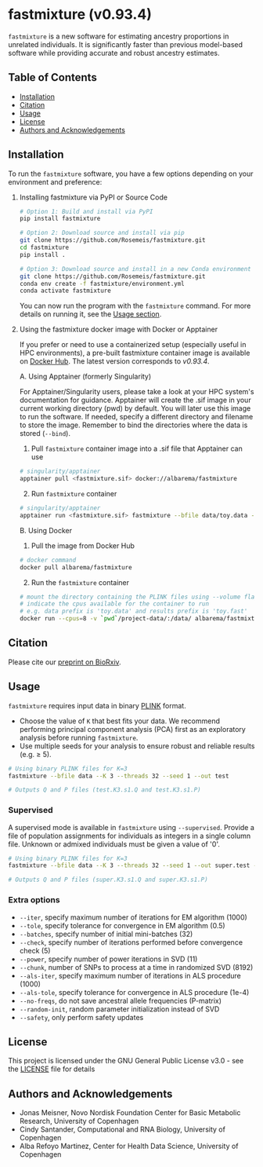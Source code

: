 # fastmixture (v0.93.4)
`fastmixture` is a new software for estimating ancestry proportions in unrelated individuals. It is significantly faster than previous model-based software while providing accurate and robust ancestry estimates.


## Table of Contents
- [Installation](#installation)
- [Citation](#citation)
- [Usage](#usage)
- [License](#license)
- [Authors and Acknowledgements](#authors-and-acknowledgements)

## Installation 
To run the `fastmixture` software, you have a few options depending on your environment and preference:

1. Installing fastmixture via PyPI or Source Code

   ```bash
   # Option 1: Build and install via PyPI
   pip install fastmixture

   # Option 2: Download source and install via pip
   git clone https://github.com/Rosemeis/fastmixture.git
   cd fastmixture
   pip install .
   
   # Option 3: Download source and install in a new Conda environment
   git clone https://github.com/Rosemeis/fastmixture.git
   conda env create -f fastmixture/environment.yml
   conda activate fastmixture
   ```
   
   You can now run the program with the `fastmixture` command. For more details on running it, see the [Usage section](#usage). 


2. Using the fastmixture docker image with Docker or Apptainer
   
   If you prefer or need to use a containerized setup (especially useful in HPC environments), a pre-built fastmixture container image is available on [Docker Hub](https://hub.docker.com/repository/docker/albarema/fastmixture/general). The latest version corresponds to *v0.93.4*. 

   A. Using Apptainer (formerly Singularity)

   For Apptainer/Singularity users, please take a look at your HPC system's documentation for guidance. Apptainer will create the .sif image in your current working directory (pwd) by default. You will later use this image to run the software. If needed, specify a different directory and filename to store the image. Remember to bind the directories where the data is stored (`--bind`). 

   1. Pull `fastmixture` container image into a .sif file that Apptainer can use

   ```bash
   # singularity/apptainer
   apptainer pull <fastmixture.sif> docker://albarema/fastmixture
   ```
   2. Run  `fastmixture` container
   
   ```bash
   # singularity/apptainer
   apptainer run <fastmixture.sif> fastmixture --bfile data/toy.data --K 3 --out data/toy.fast --threads 8
   ```

   B. Using Docker 
   1. Pull the image from  Docker Hub

   ```bash
   # docker command
   docker pull albarema/fastmixture
   ```

   2. Run the  `fastmixture` container

   ```bash
   # mount the directory containing the PLINK files using --volume flag (e.g. `pwd`/project-data/) 
   # indicate the cpus available for the container to run
   # e.g. data prefix is 'toy.data' and results prefix is 'toy.fast'
   docker run --cpus=8 -v `pwd`/project-data/:/data/ albarema/fastmixture fastmixture --bfile data/toy.data --K 3 --out data/toy.fast --threads 8
   ```

## Citation
Please cite our [preprint on BioRxiv](https://doi.org/10.1101/2024.07.08.602454).

## Usage
`fastmixture` requires input data in binary [PLINK](https://www.cog-genomics.org/plink/1.9/input#bed) format. 
- Choose the value of `K` that best fits your data. We recommend performing principal component analysis (PCA) first as an exploratory analysis before running `fastmixture`.
- Use multiple seeds for your analysis to ensure robust and reliable results (e.g. ≥ 5).

```bash
# Using binary PLINK files for K=3
fastmixture --bfile data --K 3 --threads 32 --seed 1 --out test

# Outputs Q and P files (test.K3.s1.Q and test.K3.s1.P)
```

### Supervised
A supervised mode is available in `fastmixture` using `--supervised`. Provide a file of population assignments for individuals as integers in a single column file. Unknown or admixed individuals must be given a value of '0'.

```bash
# Using binary PLINK files for K=3
fastmixture --bfile data --K 3 --threads 32 --seed 1 --out super.test --supervised data.labels

# Outputs Q and P files (super.K3.s1.Q and super.K3.s1.P)
```

### Extra options
* `--iter`, specify maximum number of iterations for EM algorithm (1000)
* `--tole`, specify tolerance for convergence in EM algorithm (0.5)
* `--batches`, specify number of initial mini-batches (32)
* `--check`, specify number of iterations performed before convergence check (5)
* `--power`, specify number of power iterations in SVD (11)
* `--chunk`, number of SNPs to process at a time in randomized SVD (8192)
* `--als-iter`, specify maximum number of iterations in ALS procedure (1000)
* `--als-tole`, specify tolerance for convergence in ALS procedure (1e-4)
* `--no-freqs`, do not save ancestral allele frequencies (P-matrix)
* `--random-init`, random parameter initialization instead of SVD
* `--safety`, only perform safety updates

## License
This project is licensed under the GNU General Public License v3.0 - see the [LICENSE](./LICENSE) file for details

## Authors and Acknowledgements
- Jonas Meisner, Novo Nordisk Foundation Center for Basic Metabolic Research, University of Copenhagen 
- Cindy Santander, Computational and RNA Biology, University of Copenhagen
- Alba Refoyo Martinez, Center for Health Data Science, University of Copenhagen 
